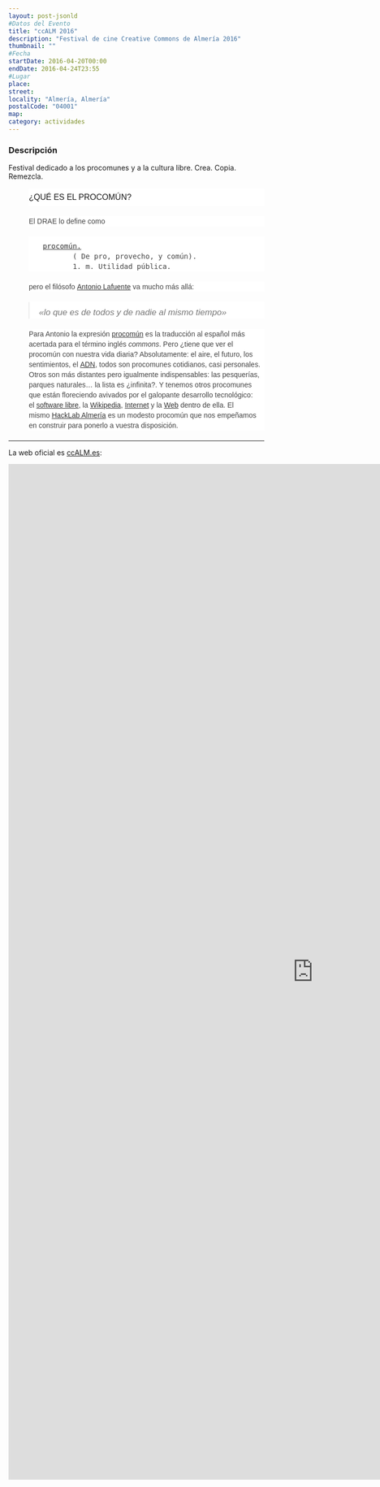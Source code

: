 ```yaml
---
layout: post-jsonld
#Datos del Evento
title: "ccALM 2016"
description: "Festival de cine Creative Commons de Almería 2016"
thumbnail: ""
#Fecha
startDate: 2016-04-20T00:00
endDate: 2016-04-24T23:55
#Lugar
place:
street: 
locality: "Almería, Almería"
postalCode: "04001"
map:
category: actividades
---
```


### Descripción

Festival dedicado a los procomunes y a la cultura libre. Crea. Copia. Remezcla.

<p id="qu-es-el-procomn" style="color: #181818; font-size: 16px; line-height: 34px; margin-bottom: 20px; font-family: Montserrat,sans-serif; text-transform: uppercase; font-style: normal; font-variant: normal; letter-spacing: normal; text-align: start; text-indent: 0px; white-space: normal; widows: 1; word-spacing: 0px; background-color: white; margin-left: 40px;">¿QUÉ
 ES EL PROCOMÚN?</p>
<p style="margin: 0px 0px 20px 40px; color: #444444; font-family: Montserrat,sans-serif; font-size: 14px; font-style: normal; font-variant: normal; font-weight: normal; letter-spacing: normal; line-height: 20px; text-align: start; text-indent: 0px; text-transform: none; white-space: normal; widows: 1; word-spacing: 0px; background-color: white;">El
DRAE lo define como</p>
<pre style="overflow: auto; font-family: monospace,monospace; font-size: 14px; margin: 0px 0px 20px 40px; padding: 9px 20px 0px 19px; color: #444444; font-style: normal; font-variant: normal; font-weight: normal; letter-spacing: normal; line-height: 20px; text-align: start; text-indent: 0px; text-transform: none; widows: 1; word-spacing: 0px; background-color: white;"> <a href="http://lema.rae.es/drae/?val=procom%C3%BAn" style="box-sizing: border-box; color: rgb(51, 51, 51); text-decoration: underline; outline: 0px; background-color: transparent;">procomún.</a>
        ( De pro, provecho, y común).
        1. m. Utilidad pública.
</pre>
<p style="margin: 0px 0px 20px 40px; color: #444444; font-family: Montserrat,sans-serif; font-size: 14px; font-style: normal; font-variant: normal; font-weight: normal; letter-spacing: normal; line-height: 20px; text-align: start; text-indent: 0px; text-transform: none; white-space: normal; widows: 1; word-spacing: 0px; background-color: white;">pero
  el filósofo<span class="Apple-converted-space">&nbsp;</span><a href="https://es.wikipedia.org/wiki/Antonio_Lafuente"
    style="box-sizing: border-box; color: rgb(51, 51, 51); text-decoration: underline; outline: 0px; line-height: inherit; background-color: transparent;">Antonio
    Lafuente</a><span class="Apple-converted-space">&nbsp;</span>va
  mucho más allá:</p>
<blockquote style="font-size: 17px; line-height: 24px; color: #777777; font-style: italic; margin: 0px 0px 20px 40px; padding: 9px 20px 0px 19px; border-left: 1px solid #dddddd; font-family: Montserrat,sans-serif; font-variant: normal; font-weight: normal; letter-spacing: normal; text-align: start; text-indent: 0px; text-transform: none; white-space: normal; widows: 1; word-spacing: 0px; background-color: white;">
  <p style="box-sizing: border-box; margin: 0px 0px 20px; font-size: 17px; line-height: 24px; color: rgb(119, 119, 119); font-style: italic;">«lo
    que es de todos y de nadie al mismo tiempo»</p>
</blockquote>
<p style="margin: 0px 0px 20px 40px; color: #444444; font-family: Montserrat,sans-serif; font-size: 14px; font-style: normal; font-variant: normal; font-weight: normal; letter-spacing: normal; line-height: 20px; text-align: start; text-indent: 0px; text-transform: none; white-space: normal; widows: 1; word-spacing: 0px; background-color: white;">Para
  Antonio la expresión<span class="Apple-converted-space">&nbsp;</span><a
    href="https://es.wikipedia.org/w/index.php?title=Procom%C3%BAn"
    style="box-sizing: border-box; color: rgb(51, 51, 51); text-decoration: underline; outline: 0px; line-height: inherit; background-color: transparent;">procomún</a><span
    class="Apple-converted-space">&nbsp;</span>es la traducción al
  español más acertada para el término inglés<span class="Apple-converted-space">&nbsp;</span><em
    style="box-sizing: border-box; font-style: italic;">commons</em>.
  Pero ¿tiene que ver el procomún con nuestra vida diaria?
  Absolutamente: el aire, el futuro, los sentimientos, el<span class="Apple-converted-space">&nbsp;</span><a
    href="https://es.wikipedia.org/w/index.php?title=ADN" style="box-sizing: border-box; color: rgb(51, 51, 51); text-decoration: underline; outline: 0px; line-height: inherit; background-color: transparent;">ADN</a>,
  todos son procomunes cotidianos, casi personales. Otros son más
  distantes pero igualmente indispensables: las pesquerías, parques
  naturales… la lista es ¿infinita?. Y tenemos otros procomunes que
  están floreciendo avivados por el galopante desarrollo
  tecnológico: el<span class="Apple-converted-space">&nbsp;</span><a
    href="https://es.wikipedia.org/wiki/Software_libre" style="box-sizing: border-box; color: rgb(51, 51, 51); text-decoration: underline; outline: 0px; line-height: inherit; background-color: transparent;">software
    libre</a>, la<span class="Apple-converted-space">&nbsp;</span><a
    href="http://es.wikipedia.org/" style="box-sizing: border-box; color: rgb(51, 51, 51); text-decoration: underline; outline: 0px; line-height: inherit; background-color: transparent;">Wikipedia</a>,<span
    class="Apple-converted-space">&nbsp;</span><a href="https://es.wikipedia.org/wiki/Internet"
    style="box-sizing: border-box; color: rgb(51, 51, 51); text-decoration: underline; outline: 0px; line-height: inherit; background-color: transparent;">Internet</a><span
    class="Apple-converted-space">&nbsp;</span>y la<span class="Apple-converted-space">&nbsp;</span><a
    href="https://es.wikipedia.org/wiki/World_Wide_Web" style="box-sizing: border-box; color: rgb(51, 51, 51); text-decoration: underline; outline: 0px; line-height: inherit; background-color: transparent;">Web</a><span
    class="Apple-converted-space">&nbsp;</span>dentro de ella. El
  mismo<span class="Apple-converted-space">&nbsp;</span><a href="http://hacklabalmeria.net/"
    style="box-sizing: border-box; color: rgb(51, 51, 51); text-decoration: underline; outline: 0px; line-height: inherit; background-color: transparent;">HackLab
    Almería</a><span class="Apple-converted-space">&nbsp;</span>es
  un modesto procomún que nos empeñamos en construir para ponerlo a
  vuestra disposición.</p>

<hr/>

La web oficial es [ccALM.es](http://ccALM.es):

<iframe src="http://ccalm.es/" width="1200" height="2000" frameborder="0" style="border:0" allowfullscreen></iframe>

